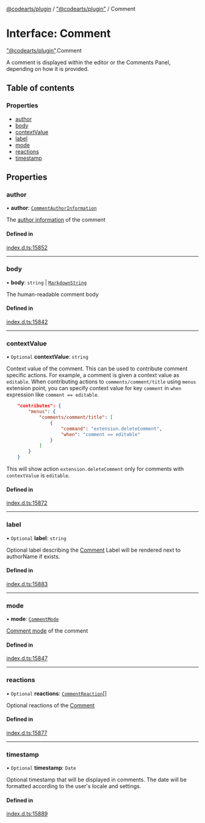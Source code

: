 [@codearts/plugin](../README.md) / ["@codearts/plugin"](../modules/_codearts_plugin_.md) / Comment

# Interface: Comment

["@codearts/plugin"](../modules/_codearts_plugin_.md).Comment

A comment is displayed within the editor or the Comments Panel, depending on how it is provided.

## Table of contents

### Properties

- [author](codearts_plugin_.Comment.md#author)
- [body](codearts_plugin_.Comment.md#body)
- [contextValue](codearts_plugin_.Comment.md#contextvalue)
- [label](codearts_plugin_.Comment.md#label)
- [mode](codearts_plugin_.Comment.md#mode)
- [reactions](codearts_plugin_.Comment.md#reactions)
- [timestamp](codearts_plugin_.Comment.md#timestamp)

## Properties

### author

• **author**: [`CommentAuthorInformation`](codearts_plugin_.CommentAuthorInformation.md)

The [author information](codearts_plugin_.CommentAuthorInformation.md) of the comment

#### Defined in

[index.d.ts:15852](https://github.com/xyz-fish/cloudide-plugin-api/blob/9927cd6/index.d.ts#L15852)

___

### body

• **body**: `string` \| [`MarkdownString`](../classes/codearts_plugin_.MarkdownString.md)

The human-readable comment body

#### Defined in

[index.d.ts:15842](https://github.com/xyz-fish/cloudide-plugin-api/blob/9927cd6/index.d.ts#L15842)

___

### contextValue

• `Optional` **contextValue**: `string`

Context value of the comment. This can be used to contribute comment specific actions.
For example, a comment is given a context value as `editable`. When contributing actions to `comments/comment/title`
using `menus` extension point, you can specify context value for key `comment` in `when` expression like `comment == editable`.
```json
	"contributes": {
		"menus": {
			"comments/comment/title": [
				{
					"command": "extension.deleteComment",
					"when": "comment == editable"
				}
			]
		}
	}
```
This will show action `extension.deleteComment` only for comments with `contextValue` is `editable`.

#### Defined in

[index.d.ts:15872](https://github.com/xyz-fish/cloudide-plugin-api/blob/9927cd6/index.d.ts#L15872)

___

### label

• `Optional` **label**: `string`

Optional label describing the [Comment](codearts_plugin_.Comment.md)
Label will be rendered next to authorName if exists.

#### Defined in

[index.d.ts:15883](https://github.com/xyz-fish/cloudide-plugin-api/blob/9927cd6/index.d.ts#L15883)

___

### mode

• **mode**: [`CommentMode`](../enums/codearts_plugin_.CommentMode.md)

[Comment mode](../enums/codearts_plugin_.CommentMode.md) of the comment

#### Defined in

[index.d.ts:15847](https://github.com/xyz-fish/cloudide-plugin-api/blob/9927cd6/index.d.ts#L15847)

___

### reactions

• `Optional` **reactions**: [`CommentReaction`](codearts_plugin_.CommentReaction.md)[]

Optional reactions of the [Comment](codearts_plugin_.Comment.md)

#### Defined in

[index.d.ts:15877](https://github.com/xyz-fish/cloudide-plugin-api/blob/9927cd6/index.d.ts#L15877)

___

### timestamp

• `Optional` **timestamp**: `Date`

Optional timestamp that will be displayed in comments.
The date will be formatted according to the user's locale and settings.

#### Defined in

[index.d.ts:15889](https://github.com/xyz-fish/cloudide-plugin-api/blob/9927cd6/index.d.ts#L15889)
